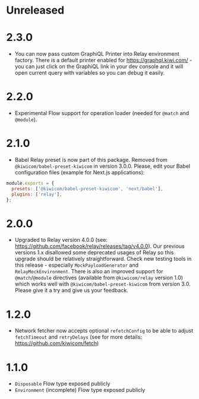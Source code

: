 # Unreleased

# 2.3.0
- You can now pass custom GraphiQL Printer into Relay environment factory. There is a default printer enabled for https://graphql.kiwi.com/ - you can just click on the GraphiQL link in your dev console and it will open current query with variables so you can debug it easily.

# 2.2.0
- Experimental Flow support for operation loader (needed for `@match` and `@module`).

# 2.1.0
- Babel Relay preset is now part of this package. Removed from `@kiwicom/babel-preset-kiwicom` in version 3.0.0. Please, edit your Babel configuration files (example for Next.js applications):

```js
module.exports = {
  presets: ['@kiwicom/babel-preset-kiwicom', 'next/babel'],
  plugins: ['relay'],
};
```

# 2.0.0
- Upgraded to Relay version 4.0.0 (see: https://github.com/facebook/relay/releases/tag/v4.0.0). Our previous versions 1.x disallowed some deprecated usages of Relay so this upgrade should be relatively straightforward. Check new testing tools in this release - especially `MockPayloadGenerator` and `RelayMockEnvironment`. There is also an improved support for `@match`/`@module` directives (available from `@kiwicom/relay` version 1.0) which works well with `@kiwicom/babel-preset-kiwicom` from version 3.0. Please give it a try and give us your feedback.

# 1.2.0
- Network fetcher now accepts optional `refetchConfig` to be able to adjust `fetchTimeout` and `retryDelays` (see for more details: https://github.com/kiwicom/fetch)

# 1.1.0
- `Disposable` Flow type exposed publicly
- `Environment` (incomplete) Flow type exposed publicly
